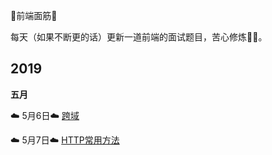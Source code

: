 :penguin:前端面筋:penguin:

每天（如果不断更的话​​）更新一道前端的面试题目，苦心修炼:muscle::muscle:。

## 2019

**五月**​ 

:cloud: 5月6日:cloud:  [跨域](docs/Cross-domain.md)

:cloud: 5月7日:cloud:  [HTTP常用方法](docs/HTTP-common-method.md)

